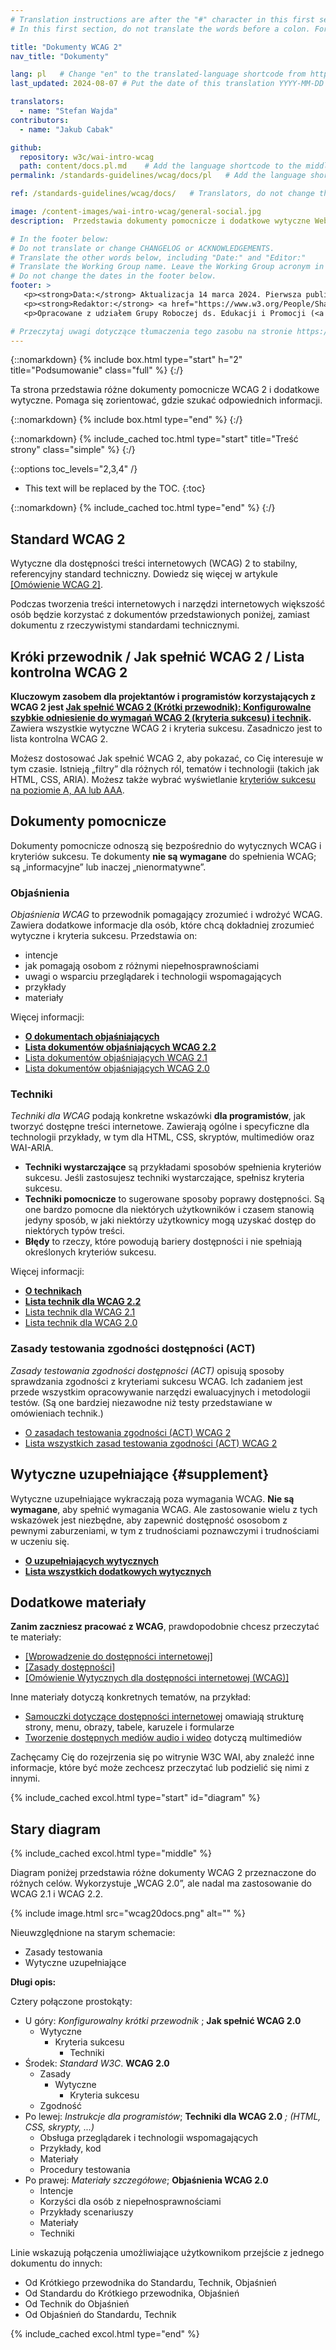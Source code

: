 ```yaml
---
# Translation instructions are after the "#" character in this first section. They are comments that do not show up in the web page. You do not need to translate the instructions after #.
# In this first section, do not translate the words before a colon. For example, do not translate "title:". Do translate the text after "title:".

title: "Dokumenty WCAG 2"
nav_title: "Dokumenty"

lang: pl   # Change "en" to the translated-language shortcode from https://www.iana.org/assignments/language-subtag-registry/language-subtag-registry
last_updated: 2024-08-07 # Put the date of this translation YYYY-MM-DD (with month in the middle)

translators:
  - name: "Stefan Wajda"
contributors:
  - name: "Jakub Cabak"

github:
  repository: w3c/wai-intro-wcag
  path: content/docs.pl.md    # Add the language shortcode to the middle of the filename, for example: content/docs.fr.md
permalink: /standards-guidelines/wcag/docs/pl   # Add the language shortcode to the end, with no slash at end, for example: /standards-guidelines/wcag/docs/fr

ref: /standards-guidelines/wcag/docs/   # Translators, do not change this

image: /content-images/wai-intro-wcag/general-social.jpg
description:  Przedstawia dokumenty pomocnicze i dodatkowe wytyczne Web Content Accessibility Guidelines (WCAG) 2..

# In the footer below:
# Do not translate or change CHANGELOG or ACKNOWLEDGEMENTS.
# Translate the other words below, including "Date:" and "Editor:"
# Translate the Working Group name. Leave the Working Group acronym in English.
# Do not change the dates in the footer below.
footer: >
   <p><strong>Data:</strong> Aktualizacja 14 marca 2024. Pierwsza publikacja w czerwcu 2005.</p>
   <p><strong>Redaktor:</strong> <a href="https://www.w3.org/People/Shawn/">Shawn Lawton Henry</a>. Współpraca: <a href="https://www.w3.org/People/hidde/">Hidde de Vries</a> i <a href="https://www.w3.org/People/shadi/">Shadi Abou-Zahra</a>.</p>
   <p>Opracowane z udziałem Grupy Roboczej ds. Edukacji i Promocji (<a href="https://www.w3.org/WAI/about/groups/eowg/">EOWG</a>).</p>

# Przeczytaj uwagi dotyczące tłumaczenia tego zasobu na stronie https://www.w3.org/WAI/about/translating/resources/resource-specific-instructions/
---
```


{::nomarkdown}
{% include box.html type="start" h="2" title="Podsumowanie" class="full" %}
{:/}

Ta strona przedstawia różne dokumenty pomocnicze WCAG 2 i dodatkowe wytyczne.  Pomaga się zorientować, gdzie szukać odpowiednich informacji.

{::nomarkdown}
{% include box.html type="end" %}
{:/}

{::nomarkdown}
{% include_cached toc.html type="start" title="Treść strony" class="simple" %}
{:/}

{::options toc_levels="2,3,4" /}

-   This text will be replaced by the TOC.
{:toc}


{::nomarkdown}
{% include_cached toc.html type="end" %}
{:/}

## Standard WCAG 2

Wytyczne dla dostępności treści internetowych (WCAG) 2 to stabilny, referencyjny standard techniczny. Dowiedz się więcej w artykule [[Omówienie WCAG 2]](/standards-guidelines/wcag/).

Podczas tworzenia treści internetowych i narzędzi internetowych większość osób będzie korzystać z dokumentów przedstawionych poniżej, zamiast dokumentu z rzeczywistymi standardami technicznymi.

## Króki przewodnik / Jak spełnić WCAG 2 / Lista kontrolna WCAG 2

**Kluczowym zasobem dla projektantów i programistów korzystających z WCAG 2 jest [Jak spełnić WCAG 2 (Krótki przewodnik): Konfigurowalne szybkie odniesienie do wymagań WCAG 2 (kryteria sukcesu) i technik](https://www.w3.org/WAI/WCAG22/quickref/).** Zawiera wszystkie wytyczne WCAG 2 i kryteria sukcesu. Zasadniczo jest to lista kontrolna WCAG 2.

Możesz dostosować Jak spełnić WCAG 2, aby pokazać, co Cię interesuje w tym czasie. Istnieją „filtry” dla różnych ról, tematów i technologii (takich jak HTML, CSS, ARIA). Możesz także wybrać wyświetlanie [kryteriów sukcesu na poziomie A, AA lub AAA](https://www.w3.org/WAI/WCAG22/Understanding/conformance#levels).

## Dokumenty pomocnicze

Dokumenty pomocnicze odnoszą się bezpośrednio do wytycznych WCAG i kryteriów sukcesu. Te dokumenty **nie są wymagane** do spełnienia WCAG; są „informacyjne” lub inaczej „nienormatywne”.  

### Objaśnienia

<cite>Objaśnienia WCAG</cite> to przewodnik pomagający zrozumieć i wdrożyć WCAG. Zawiera dodatkowe informacje dla osób, które chcą dokładniej zrozumieć wytyczne i kryteria sukcesu. Przedstawia on:

- intencje
- jak pomagają osobom z różnymi niepełnosprawnościami
- uwagi o wsparciu przeglądarek i technologii wspomagających
- przykłady
- materiały

Więcej informacji:
- **[O dokumentach objaśniających](https://www.w3.org/WAI/WCAG22/Understanding/intro)**
- **[Lista dokumentów objaśniających WCAG 2.2](https://www.w3.org/WAI/WCAG22/Understanding/)**
- [Lista dokumentów objaśniających WCAG 2.1](https://www.w3.org/WAI/WCAG21/Understanding/)
- [Lista dokumentów objaśniających WCAG 2.0](https://www.w3.org/TR/UNDERSTANDING-WCAG20/)

### Techniki

<cite>Techniki dla WCAG</cite> podają konkretne wskazówki **dla programistów**, jak tworzyć dostępne treści internetowe. Zawierają ogólne i specyficzne dla technologii przykłady, w tym dla HTML, CSS, skryptów, multimediów oraz WAI-ARIA.


- **Techniki wystarczające** są przykładami sposobów spełnienia kryteriów sukcesu. Jeśli zastosujesz techniki wystarczające, spełnisz kryteria sukcesu.
- **Techniki pomocnicze** to sugerowane sposoby poprawy dostępności. Są one bardzo pomocne dla niektórych użytkowników i czasem stanowią jedyny sposób, w jaki niektórzy użytkownicy mogą uzyskać dostęp do niektórych typów treści.
- **Błędy** to rzeczy, które powodują bariery dostępności i nie spełniają określonych kryteriów sukcesu.

Więcej informacji:
- **[O technikach](https://www.w3.org/WAI/WCAG22/Understanding/understanding-techniques)**
- **[Lista technik dla WCAG 2.2](https://www.w3.org/WAI/WCAG22/Techniques/)**
- [Lista technik dla WCAG 2.1](https://www.w3.org/WAI/WCAG21/Techniques/)
- [Lista technik dla WCAG 2.0](https://www.w3.org/TR/WCAG20-TECHS/)

### Zasady testowania zgodności dostępności (ACT)

<cite>Zasady testowania zgodności dostępności (ACT)</cite> opisują sposoby sprawdzania zgodności z kryteriami sukcesu WCAG. Ich zadaniem jest przede wszystkim opracowywanie narzędzi ewaluacyjnych i metodologii testów. (Są one bardziej niezawodne niż testy przedstawiane w omówieniach technik.)

* [O zasadach testowania zgodności (ACT) WCAG 2](/standards-guidelines/act/rules/about/)
* [Lista wszystkich zasad testowania zgodności (ACT) WCAG 2](/standards-guidelines/act/rules/)

## Wytyczne uzupełniające {#supplement}

Wytyczne uzupełniające wykraczają poza wymagania WCAG. **Nie są wymagane**, aby spełnić wymagania WCAG. Ale zastosowanie wielu z tych wskazówek jest niezbędne, aby zapewnić dostępność ososobom z pewnymi zaburzeniami, w tym z trudnościami poznawczymi i trudnościami w uczeniu się.

* **[O uzupełniających wytycznych](/WCAG2/supplemental/about/)**
* **[Lista wszystkich dodatkowych wytycznych](/WCAG2/supplemental/)**

## Dodatkowe materiały

**Zanim zaczniesz pracować z WCAG**, prawdopodobnie chcesz przeczytać te materiały:
* [[Wprowadzenie do dostępności internetowej]](/fundamentals/accessibility-intro/)
* [[Zasady dostępności]](/fundamentals/accessibility-principles/)
* [[Omówienie Wytycznych dla dostępności internetowej (WCAG)]](/standards-guidelines/wcag/)

Inne materiały dotyczą konkretnych tematów, na przykład:
* [Samouczki dotyczące dostępności internetowej](https://www.w3.org/WAI/tutorials/) omawiają strukturę strony, menu, obrazy, tabele, karuzele i formularze
* [Tworzenie dostępnych mediów audio i wideo](/media/av/) dotyczą multimediów

Zachęcamy Cię do rozejrzenia się po witrynie W3C WAI, aby znaleźć inne informacje, które być może zechcesz przeczytać lub podzielić się nimi z innymi.


{% include_cached excol.html type="start" id="diagram" %}

## Stary diagram

{% include_cached excol.html type="middle" %}

Diagram poniżej przedstawia różne dokumenty WCAG 2 przeznaczone do różnych celów. Wykorzystuje „WCAG 2.0”, ale nadal ma zastosowanie do WCAG 2.1 i WCAG 2.2.

{% include image.html src="wcag20docs.png" alt="" %}

Nieuwzględnione na starym schemacie:
* Zasady testowania
* Wytyczne uzupełniające

**Długi opis:**

Cztery połączone prostokąty:
* U góry: _Konfigurowalny krótki przewodnik_ ; **Jak spełnić WCAG 2.0**
  * Wytyczne
    * Kryteria sukcesu
      * Techniki
* Środek: _Standard W3C_. **WCAG 2.0**
  * Zasady
    * Wytyczne
      * Kryteria sukcesu
  * Zgodność
* Po lewej: _Instrukcje dla programistów_; **Techniki dla WCAG 2.0** _; (HTML, CSS, skrypty, ...)_
  * Obsługa przeglądarek i technologii wspomagających
  * Przykłady, kod
  * Materiały
  * Procedury testowania
* Po prawej: _Materiały szczegółowe_; **Objaśnienia WCAG 2.0**
  * Intencje
  * Korzyści dla osób z niepełnosprawnościami
  * Przykłady scenariuszy
  * Materiały
  * Techniki

Linie wskazują połączenia umożliwiające użytkownikom przejście z jednego dokumentu do innych:
* Od Krótkiego przewodnika do Standardu, Technik, Objaśnień
* Od Standardu do Krótkiego przewodnika, Objaśnień
* Od Technik do Objaśnień
* Od Objaśnień do Standardu, Technik

{% include_cached excol.html type="end" %}



